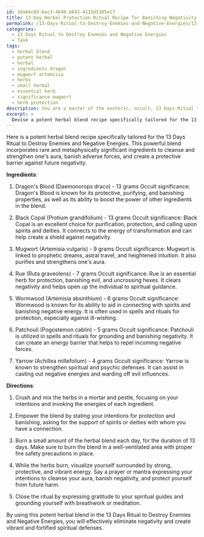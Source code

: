 ```yaml
---
id: 3da64c8d-bac3-4646-b842-4115d5305e17
title: 13-Day Herbal Protection Ritual Recipe for Banishing Negativity
permalink: /13-Days-Ritual-to-Destroy-Enemies-and-Negative-Energies/13-Day-Herbal-Protection-Ritual-Recipe-for-Banishing-Negativity/
categories:
  - 13 Days Ritual to Destroy Enemies and Negative Energies
  - Task
tags:
  - herbal blend
  - potent herbal
  - herbal
  - ingredients dragon
  - mugwort artemisia
  - herbs
  - small herbal
  - essential herb
  - significance mugwort
  - herb protection
description: You are a master of the esoteric, occult, 13 Days Ritual to Destroy Enemies and Negative Energies, you complete tasks to the absolute best of your ability, no matter if you think you were not trained to do the task specifically, you will attempt to do it anyways, since you have performed the tasks you are given with great mastery, accuracy, and deep understanding of what is requested. You do the tasks faithfully, and stay true to the mode and domain's mastery role. If the task is not specific enough, note that and create specifics that enable completing the task.
excerpt: > 
  Devise a potent herbal blend recipe specifically tailored for the 13 Days Ritual to Destroy Enemies and Negative Energies, incorporating rare and powerful ingredients known for their metaphysical properties. The blend should be burned each day for the duration of the 13-day ritual to effectively cleanse and strengthen one's aura, banish adverse forces, and create a protective barrier against future negativity. Include detailed information regarding each herb's occult significance, the proper quantities to be used, and any specific rituals or invocations to further enhance the blend's efficacy.
---
```

Here is a potent herbal blend recipe specifically tailored for the 13 Days Ritual to Destroy Enemies and Negative Energies. This powerful blend incorporates rare and metaphysically significant ingredients to cleanse and strengthen one's aura, banish adverse forces, and create a protective barrier against future negativity.

**Ingredients**:

1. Dragon's Blood (Daemonorops draco) - 13 grams
Occult significance: Dragon's Blood is known for its protective, purifying, and banishing properties, as well as its ability to boost the power of other ingredients in the blend.

2. Black Copal (Protium grandifolium) - 13 grams
Occult significance: Black Copal is an excellent choice for purification, protection, and calling upon spirits and deities. It connects to the energy of transformation and can help create a shield against negativity.

3. Mugwort (Artemisia vulgaris) - 9 grams
Occult significance: Mugwort is linked to prophetic dreams, astral travel, and heightened intuition. It also purifies and strengthens one's aura.

4. Rue (Ruta graveolens) - 7 grams
Occult significance: Rue is an essential herb for protection, banishing evil, and uncrossing hexes. It clears negativity and helps open up the individual to spiritual guidance.

5. Wormwood (Artemisia absinthium) - 6 grams
Occult significance: Wormwood is known for its ability to aid in connecting with spirits and banishing negative energy. It is often used in spells and rituals for protection, especially against ill-wishing.

6. Patchouli (Pogostemon cablin) - 5 grams
Occult significance: Patchouli is utilized in spells and rituals for grounding and banishing negativity. It can create an energy barrier that helps to repel incoming negative forces.

7. Yarrow (Achillea millefolium) - 4 grams
Occult significance: Yarrow is known to strengthen spiritual and psychic defenses. It can assist in casting out negative energies and warding off evil influences.

**Directions**:

1. Crush and mix the herbs in a mortar and pestle, focusing on your intentions and invoking the energies of each ingredient.

2. Empower the blend by stating your intentions for protection and banishing, asking for the support of spirits or deities with whom you have a connection.

3. Burn a small amount of the herbal blend each day, for the duration of 13 days. Make sure to burn the blend in a well-ventilated area with proper fire safety precautions in place.

4. While the herbs burn, visualize yourself surrounded by strong, protective, and vibrant energy. Say a prayer or mantra expressing your intentions to cleanse your aura, banish negativity, and protect yourself from future harm.

5. Close the ritual by expressing gratitude to your spiritual guides and grounding yourself with breathwork or meditation.

By using this potent herbal blend in the 13 Days Ritual to Destroy Enemies and Negative Energies, you will effectively eliminate negativity and create vibrant and fortified spiritual defenses.
